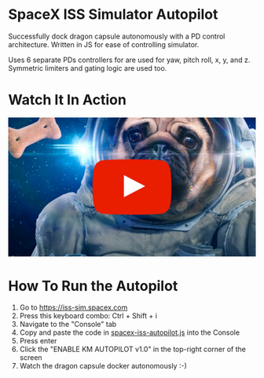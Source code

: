 # SpaceX ISS Simulator Autopilot
Successfully dock dragon capsule autonomously with a PD control architecture. Written in JS for ease of controlling simulator. 

Uses 6 separate PDs controllers for are used for yaw, pitch roll, x, y, and z. Symmetric limiters and gating logic are used too.

# Watch It In Action
[![Alt text](/img/youtube_thumbnail.png)](https://www.youtube.com/watch?v=v_r5uSaFCos)

# How To Run the Autopilot
1. Go to https://iss-sim.spacex.com
2. Press this keyboard combo: Ctrl + Shift + i
3. Navigate to the "Console" tab
4. Copy and paste the code in [spacex-iss-autopilot.js](https://raw.githubusercontent.com/handcraftedcode1/spacex-iss-simulator-autopilot/master/spacex-iss-autopilot.js) into the Console
5. Press enter
6. Click the "ENABLE KM AUTOPILOT v1.0" in the top-right corner of the screen
7. Watch the dragon capsule docker autonomously :-)